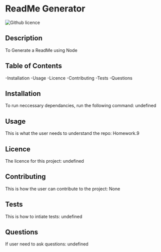 
# ReadMe Generator

![Github licence](https://img.shields.io/badge/licence-undefined-readme-red;)

## Description

To Generate a ReadMe using Node

## Table of Contents
  -Installation
  -Usage
  -Licence
  -Contributing 
  -Tests
  -Questions

## Installation

To run neccessary dependancies, run the following command:
undefined

## Usage

This is what the user needs to understand the repo:
Homework.9

## Licence

The licence for this project:
undefined

## Contributing

This is how the user can contribute to the project:
None

## Tests

This is how to intiate tests:
undefined

## Questions

If user need to ask questions:
undefined

